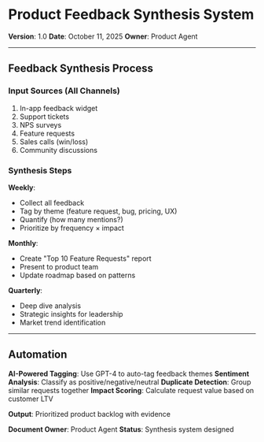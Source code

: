 # Product Feedback Synthesis System

**Version**: 1.0
**Date**: October 11, 2025
**Owner**: Product Agent

---

## Feedback Synthesis Process

### Input Sources (All Channels)
1. In-app feedback widget
2. Support tickets
3. NPS surveys
4. Feature requests
5. Sales calls (win/loss)
6. Community discussions

### Synthesis Steps

**Weekly**:
- Collect all feedback
- Tag by theme (feature request, bug, pricing, UX)
- Quantify (how many mentions?)
- Prioritize by frequency × impact

**Monthly**:
- Create "Top 10 Feature Requests" report
- Present to product team
- Update roadmap based on patterns

**Quarterly**:
- Deep dive analysis
- Strategic insights for leadership
- Market trend identification

---

## Automation

**AI-Powered Tagging**: Use GPT-4 to auto-tag feedback themes
**Sentiment Analysis**: Classify as positive/negative/neutral
**Duplicate Detection**: Group similar requests together
**Impact Scoring**: Calculate request value based on customer LTV

**Output**: Prioritized product backlog with evidence

**Document Owner**: Product Agent
**Status**: Synthesis system designed

